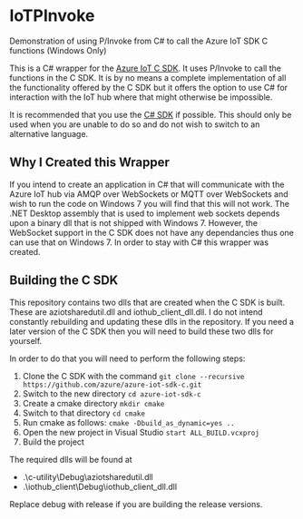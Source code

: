 # IoTPInvoke
Demonstration of using P/Invoke from C# to call the Azure IoT SDK C functions (Windows Only)

This is a C# wrapper for the [Azure IoT C SDK](https://github.com/azure/azure-iot-sdk-c). It uses P/Invoke to call the functions in the C SDK. It is by no means a complete implementation of all the functionality offered by the C SDK but it offers the option to use C# for interaction with the IoT hub where that might otherwise be impossible.

It is recommended that you use the [C# SDK](https://github.com/azure/azure-iot-sdk-csharp) if possible. This should only be used when you are unable to do so and do not wish to switch to an alternative language.

## Why I Created this Wrapper

If you intend to create an application in C# that will communicate with the Azure IoT hub via AMQP over WebSockets or MQTT over WebSockets and wish to run the code on Windows 7 you will find that this will not work. The .NET Desktop assembly that is used to implement web sockets depends upon a binary dll that is not shipped with Windows 7. However, the WebSocket support in the C SDK does not have any dependancies thus one can use that on Windows 7. In order to stay with C# this wrapper was created.

## Building the C SDK

This repository contains two dlls that are created when the C SDK is built. These are aziotsharedutil.dll and iothub_client_dll.dll. I do not intend constantly rebuilding and updating these dlls in the repository. If you need a later version of the C SDK then you will need to build these two dlls for yourself. 

In order to do that you will need to perform the following steps:
1. Clone the C SDK with the command ```git clone --recursive https://github.com/azure/azure-iot-sdk-c.git```
2. Switch to the new directory ```cd azure-iot-sdk-c```
3. Create a cmake directory ```mkdir cmake```
4. Switch to that directory ```cd cmake```
5. Run cmake as follows: ```cmake -Dbuild_as_dynamic=yes ..```
6. Open the new project in Visual Studio ```start ALL_BUILD.vcxproj```
7. Build the project

The required dlls will be found at 
* .\c-utility\Debug\aziotsharedutil.dll
* .\iothub_client\Debug\iothub_client_dll.dll

Replace debug with release if you are building the release versions.
